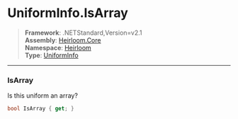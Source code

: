 # UniformInfo.IsArray

> **Framework**: .NETStandard,Version=v2.1  
> **Assembly**: [Heirloom.Core][0]  
> **Namespace**: [Heirloom][0]  
> **Type**: [UniformInfo][1]  

--------------------------------------------------------------------------------

### IsArray

Is this uniform an array?

```cs
bool IsArray { get; }
```

[0]: ../Heirloom.Core.md
[1]: Heirloom.UniformInfo.md
